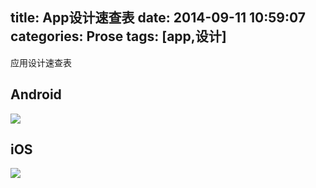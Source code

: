 title: App设计速查表
date: 2014-09-11 10:59:07
categories: Prose
tags: [app,设计]
---
应用设计速查表
<!--more-->
## Android
![](/img/Android-Design.png)
## iOS
![](/img/iOS-Design.png)